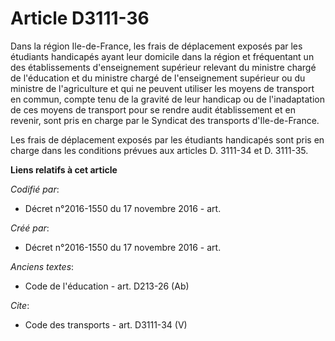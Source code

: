 # Article D3111-36

Dans la région Ile-de-France, les frais de déplacement exposés par les étudiants handicapés ayant leur domicile dans la
région et fréquentant un des établissements d'enseignement supérieur relevant du ministre chargé de l'éducation et du
ministre chargé de l'enseignement supérieur ou du ministre de l'agriculture et qui ne peuvent utiliser les moyens de
transport en commun, compte tenu de la gravité de leur handicap ou de l'inadaptation de ces moyens de transport pour se
rendre audit établissement et en revenir, sont pris en charge par le Syndicat des transports d'Ile-de-France. 

Les frais de déplacement exposés par les étudiants handicapés sont pris en charge dans les conditions prévues aux articles D.
3111-34 et D. 3111-35.

**Liens relatifs à cet article**

_Codifié par_:

  - Décret n°2016-1550 du 17 novembre 2016 - art.

_Créé par_:

  - Décret n°2016-1550 du 17 novembre 2016 - art.

_Anciens textes_:

  - Code de l'éducation - art. D213-26 (Ab)

_Cite_:

  - Code des transports - art. D3111-34 (V)
